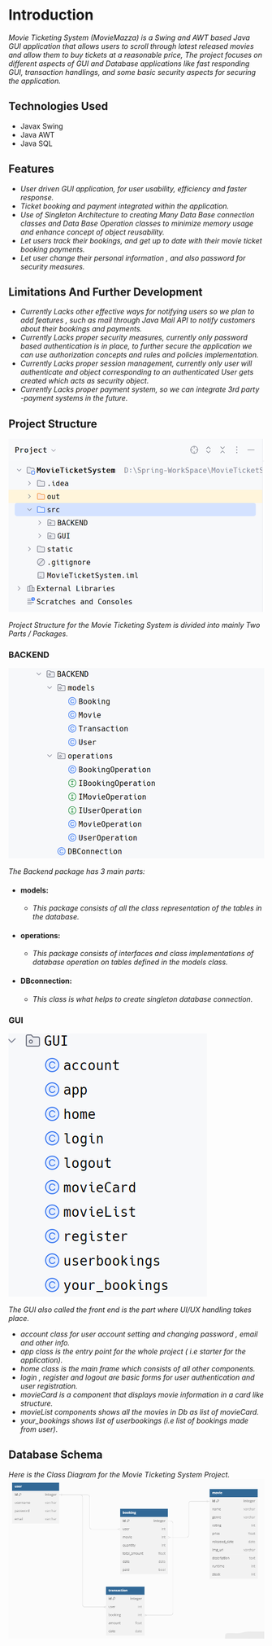 # Introduction

*Movie Ticketing System (MovieMazza) is a Swing and AWT based Java GUI application that allows users to scroll 
through latest released movies and allow them to buy tickets at a reasonable price, The project focuses on different aspects of GUI and 
Database applications like fast responding GUI, transaction handlings, and some basic security aspects for securing the application.*

## Technologies Used
- Javax Swing
- Java AWT
- Java SQL
## Features
- *User driven GUI application, for user usability, efficiency and faster response.*
- *Ticket booking and payment integrated within the application.*
- *Use of Singleton Architecture to creating Many Data Base connection classes and Data Base Operation classes to minimize memory usage and enhance concept of object reusability.*
- *Let users track their bookings, and get up to date with their movie ticket booking payments.*
- *Let user change their personal information , and also password for security measures.*
## Limitations And Further Development
- *Currently Lacks other effective ways for notifying users so we plan to add features , such as mail through Java Mail API to notify customers about their bookings and payments.*
- *Currently Lacks proper security measures, currently only password based authentication is in place, to further secure the application we can use authorization concepts and rules and policies implementation.*
- *Currently Lacks proper session management, currently only user will authenticate and object corresponding to an authenticated User gets created which acts as security object.*
- *Currently Lacks proper payment system, so we can integrate 3rd party -payment systems in the future.*



## Project Structure
![project structure](https://github.com/narotsitk/Movie-Ticketing-System/blob/main/images/Screenshot%202024-02-22%20233058.png?raw=true)

*Project Structure for the Movie Ticketing System is divided into mainly Two Parts / Packages.*
### BACKEND
![backend structure](https://github.com/narotsitk/Movie-Ticketing-System/blob/main/images/Screenshot%202024-02-22%20233330.png?raw=true)

*The Backend package has 3 main parts:*
- #### models:
    - *This package consists of all the class representation of the tables in the database.*
- #### operations:
    - *This package consists of interfaces and class implementations of database operation on tables defined in the models class.*
- #### DBconnection:
    - *This class is what helps to create singleton database connection.*
### GUI
![gui structure](https://github.com/narotsitk/Movie-Ticketing-System/blob/main/images/Screenshot%202024-02-22%20233917.png?raw=true)

  *The GUI also called the front end is the part where UI/UX handling takes place.*
  -	*account class for user account setting and changing password , email and other info.*
  -	*app class is the entry point for the whole project ( i.e starter for the application).*
  - *home class is the main frame which consists of all other components.*
  -	*login , register and logout are basic forms for user authentication and user registration.*
  -	*movieCard is a component that displays movie information in a card like structure.*
  -	*movieList components shows all the movies in Db as list of movieCard.*
  -	*your_bookings shows list of userbookings (i.e list of bookings made from user)*.  

## Database Schema
*Here is the Class Diagram for the Movie Ticketing System Project.*
![database schema](https://github.com/narotsitk/Movie-Ticketing-System/blob/main/images/Untitled.png?raw=true)


